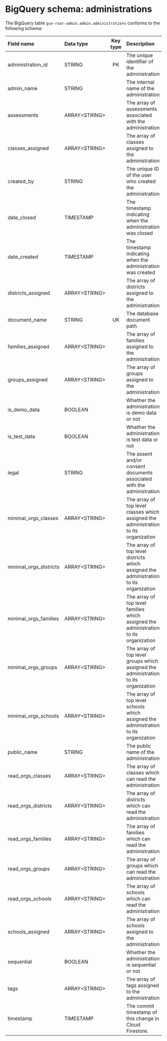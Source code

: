 # BigQuery schema: administrations

The BigQuery table `gse-roar-admin.admin.administrations` conforms to the following schema:

| Field name             | Data type      | Key type | Description                                                                            |
| :--------------------- | :------------- | :------: | :------------------------------------------------------------------------------------- |
| administration_id      | STRING         |    PK    | The unique identifier of the administration                                            |
| admin_name             | STRING         |          | The internal name of the administration                                                |
| assessments            | ARRAY\<STRING> |          | The array of assessments associated with the administration                            |
| classes_assigned       | ARRAY\<STRING> |          | The array of classes assigned to the administration                                    |
| created_by             | STRING         |          | The unique ID of the user who created the administration                               |
| date_closed            | TIMESTAMP      |          | The timestamp indicating when the administration was closed                            |
| date_created           | TIMESTAMP      |          | The timestamp indicating when the administration was created                           |
| districts_assigned     | ARRAY\<STRING> |          | The array of districts assigned to the administration                                  |
| document_name          | STRING         |    UK    | The database document path                                                             |
| families_assigned      | ARRAY\<STRING> |          | The array of families assigned to the administration                                   |
| groups_assigned        | ARRAY\<STRING> |          | The array of groups assigned to the administration                                     |
| is_demo_data           | BOOLEAN        |          | Whether the administration is demo data or not                                         |
| is_test_data           | BOOLEAN        |          | Whether the administration is test data or not                                         |
| legal                  | STRING         |          | The assent and/or consent documents associated with the administration                 |
| minimal_orgs_classes   | ARRAY\<STRING> |          | The array of top level classes which assigned the administration to its organization   |
| minimal_orgs_districts | ARRAY\<STRING> |          | The array of top level districts which assigned the administration to its organization |
| minimal_orgs_families  | ARRAY\<STRING> |          | The array of top level families which assigned the administration to its organization  |
| minimal_orgs_groups    | ARRAY\<STRING> |          | The array of top level groups which assigned the administration to its organization    |
| minimal_orgs_schools   | ARRAY\<STRING> |          | The array of top level schools which assigned the administration to its organization   |
| public_name            | STRING         |          | The public name of the administration                                                  |
| read_orgs_classes      | ARRAY\<STRING> |          | The array of classes which can read the administration                                 |
| read_orgs_districts    | ARRAY\<STRING> |          | The array of districts which can read the administration                               |
| read_orgs_families     | ARRAY\<STRING> |          | The array of families which can read the administration                                |
| read_orgs_groups       | ARRAY\<STRING> |          | The array of groups which can read the administration                                  |
| read_orgs_schools      | ARRAY\<STRING> |          | The array of schools which can read the administration                                 |
| schools_assigned       | ARRAY\<STRING> |          | The array of schools assigned to the administration                                    |
| sequential             | BOOLEAN        |          | Whether the administration is sequential or not                                        |
| tags                   | ARRAY\<STRING> |          | The array of tags assigned to the administration                                       |
| timestamp              | TIMESTAMP      |          | The commit timestamp of this change in Cloud Firestore.                                |
